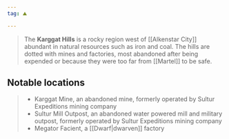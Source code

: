 ```yaml
---
tag: ⛰️️

---
```

> The **Karggat Hills** is a rocky region west of [[Alkenstar City]] abundant in natural resources such as iron and coal. The hills are dotted with mines and factories, most abandoned after being expended or because they were too far from [[Martel]] to be safe.


## Notable locations

> - Karggat Mine, an abandoned mine, formerly operated by Sultur Expeditions mining company
> - Sultur Mill Outpost, an abandoned water powered mill and military outpost, formerly operated by Sultur Expeditions mining company
> - Megator Facient, a [[Dwarf|dwarven]] factory






